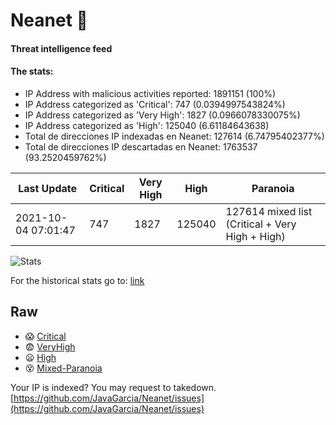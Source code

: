 # Neanet :hocho:
#### Threat intelligence feed
#### The stats:

- IP Address with malicious activities reported: 1891151 (100%)
- IP Address categorized as 'Critical':  747 (0.0394997543824%)
- IP Address categorized as 'Very High':  1827 (0.0966078330075%)
- IP Address categorized as 'High':  125040 (6.61184643638)
- Total de direcciones IP indexadas en Neanet:  127614 (6.74795402377%)
- Total de direcciones IP descartadas en Neanet:  1763537 (93.2520459762%)

| Last Update | Critical | Very High | High | Paranoia |
| --- | --- | --- | --- | --- |
| 2021-10-04 07:01:47 | 747 | 1827 | 125040 | 127614 mixed list (Critical + Very High + High)|

![Stats](https://docs.google.com/spreadsheets/d/e/2PACX-1vSnaNMIXVabIpDJjufMlzH7poXnshF3mgd8Is1g9ytUEzVsP5my4Trn8f-xkoLLQ38xpL3HtmUexLo6/pubchart?oid=501124687&format=image)

For the historical stats go to: [link](/stats.csv)
## Raw
- :scream: [Critical](https://raw.githubusercontent.com/JavaGarcia/Neanet/master/blacklists/neanet_critical.txt)
- :fearful: [VeryHigh](https://raw.githubusercontent.com/JavaGarcia/Neanet/master/blacklists/neanet_veryHigh.txtt)
- :frowning: [High](https://raw.githubusercontent.com/JavaGarcia/Neanet/master/blacklists/neanet_high.txt)
- :dizzy_face: [Mixed-Paranoia](https://raw.githubusercontent.com/JavaGarcia/Neanet/master/blacklists/neanet_all.txt)


Your IP is indexed? You may request to takedown. [https://github.com/JavaGarcia/Neanet/issues](https://github.com/JavaGarcia/Neanet/issues)


































































































































































































































































































































































































































































































































































































































































































































































































































































































































































































































































































































































































































































































































































































































































































































































































































































































































































































































































































































































































































































































































































































































































































































































































































































































































































































































































































































































































































































































































































































































































































































































































































































































































































































































































































































































































































































































































































































































































































































































































































































































































































































































































































































































































































































































































































































































































































































































































































































































































































































































































































































































































































































































































































































































































































































































































































































































































































































































































































































































































































































































































































































































































































































































































































































































































































































































































































































































































































































































































































































































































































































































































































































































































































































































































































































































































































































































































































































































































































































































































































































































































































































































































































































































































































































































































































































































































































































































































































































































































































































































































































































































































































































































































































































































